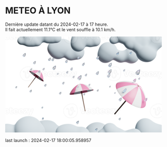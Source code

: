 # METEO À LYON

Dernière update datant du 2024-02-17 à 17 heure.  
Il fait actuellement 11.1°C et le vent souffle à 10.1 km/h.      

![](./.github/rain.png)

last launch : 2024-02-17 18:00:05.958957
